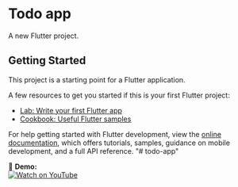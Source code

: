 # Todo app

A new Flutter project.

## Getting Started

This project is a starting point for a Flutter application.

A few resources to get you started if this is your first Flutter project:

- [Lab: Write your first Flutter app](https://docs.flutter.dev/get-started/codelab)
- [Cookbook: Useful Flutter samples](https://docs.flutter.dev/cookbook)

For help getting started with Flutter development, view the
[online documentation](https://docs.flutter.dev/), which offers tutorials,
samples, guidance on mobile development, and a full API reference.
"# todo-app" 

🔗 **Demo:**  
[![Watch on YouTube](https://img.shields.io/badge/YouTube-Video-red?logo=youtube)](https://youtu.be/v_sjyXv4hzg)  
